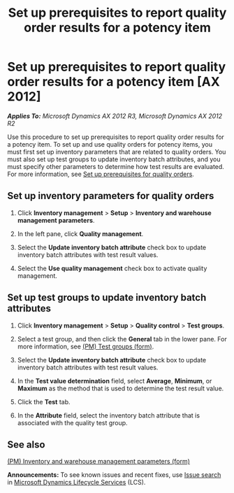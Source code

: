 ﻿---
title: Set up prerequisites to report quality order results for a potency item
TOCTitle: Set up prerequisites to report quality order results for a potency item
ms:assetid: 7b7c956a-9722-433d-b894-da753bd3906e
ms:mtpsurl: https://technet.microsoft.com/en-us/library/JJ838739(v=AX.60)
ms:contentKeyID: 50120622
ms.date: 04/18/2014
mtps_version: v=AX.60
---

# Set up prerequisites to report quality order results for a potency item [AX 2012]


_**Applies To:** Microsoft Dynamics AX 2012 R3, Microsoft Dynamics AX 2012 R2_

Use this procedure to set up prerequisites to report quality order results for a potency item. To set up and use quality orders for potency items, you must first set up inventory parameters that are related to quality orders. You must also set up test groups to update inventory batch attributes, and you must specify other parameters to determine how test results are evaluated. For more information, see [Set up prerequisites for quality orders](set-up-prerequisites-for-quality-orders.md).

## Set up inventory parameters for quality orders

1.  Click **Inventory management** \> **Setup** \> **Inventory and warehouse management parameters**.

2.  In the left pane, click **Quality management**.

3.  Select the **Update inventory batch attribute** check box to update inventory batch attributes with test result values.

4.  Select the **Use quality management** check box to activate quality management.

## Set up test groups to update inventory batch attributes

1.  Click **Inventory management** \> **Setup** \> **Quality control** \> **Test groups**.

2.  Select a test group, and then click the **General** tab in the lower pane. For more information, see [(PM) Test groups (form)](https://technet.microsoft.com/en-us/library/hh328633\(v=ax.60\)).

3.  Select the **Update inventory batch attribute** check box to update inventory batch attributes with test result values.

4.  In the **Test value determination** field, select **Average**, **Minimum**, or **Maximum** as the method that is used to determine the test result value.

5.  Click the **Test** tab.

6.  In the **Attribute** field, select the inventory batch attribute that is associated with the quality test group.

## See also

[(PM) Inventory and warehouse management parameters (form)](https://technet.microsoft.com/en-us/library/hh352320\(v=ax.60\))

  
**Announcements:** To see known issues and recent fixes, use [Issue search](http://go.microsoft.com/fwlink/?linkid=389258) in [Microsoft Dynamics Lifecycle Services](http://go.microsoft.com/fwlink/?linkid=306505) (LCS).

